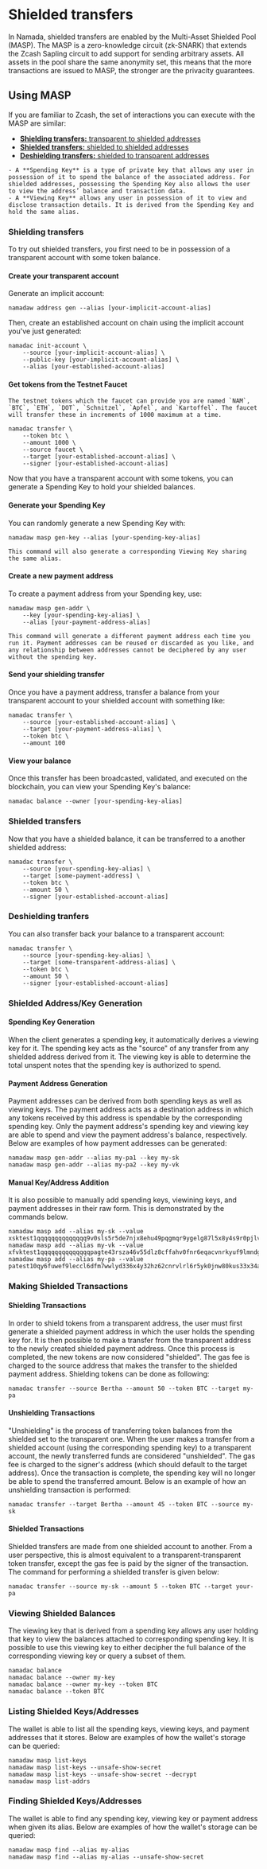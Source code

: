 # Shielded transfers

In Namada, shielded transfers are enabled by the Multi-Asset Shielded Pool (MASP). The MASP is a zero-knowledge circuit (zk-SNARK) that extends the Zcash Sapling circuit to add support for sending arbitrary assets. All assets in the pool share the same anonymity set, this means that the more transactions are issued to MASP, the stronger are the privacity guarantees.

## Using MASP

If you are familiar to Zcash, the set of interactions you can execute with the MASP are similar:

- [**Shielding transfers:** transparent to shielded addresses](#shielding-transfers)
- [**Shielded transfers:** shielded to shielded addresses](#shielded-transfers)
- [**Deshielding transfers:** shielded to transparent addresses](#deshielding-tranfers)

```admonish info "Lexicon"
- A **Spending Key** is a type of private key that allows any user in possession of it to spend the balance of the associated address. For shielded addresses, possessing the Spending Key also allows the user to view the address’ balance and transaction data.
- A **Viewing Key** allows any user in possession of it to view and disclose transaction details. It is derived from the Spending Key and hold the same alias. 
```

### Shielding transfers

To try out shielded transfers, you first need to be in possession of a
transparent account with some token balance.

#### Create your transparent account

Generate an implicit account:

```shell
namadaw address gen --alias [your-implicit-account-alias]
```

Then, create an established account on chain using the implicit account you've just generated:

```shell
namadac init-account \
    --source [your-implicit-account-alias] \
    --public-key [your-implicit-account-alias] \
    --alias [your-established-account-alias]
```

#### Get tokens from the Testnet Faucet

```admonish info "Testnet Faucet Tokens"
The testnet tokens which the faucet can provide you are named `NAM`,
`BTC`, `ETH`, `DOT`, `Schnitzel`, `Apfel`, and `Kartoffel`. The faucet
will transfer these in increments of 1000 maximum at a time.
```

```shell
namadac transfer \
    --token btc \
    --amount 1000 \
    --source faucet \
    --target [your-established-account-alias] \
    --signer [your-established-account-alias]
```

Now that you have a transparent account with some tokens, you can generate a Spending Key to hold your shielded balances.

#### Generate your Spending Key

You can randomly generate a new Spending Key with:

```shell
namadaw masp gen-key --alias [your-spending-key-alias]
```

```admonish info
This command will also generate a corresponding Viewing Key sharing
the same alias.
```

#### Create a new payment address

To create a payment address from your Spending key, use:

```shell
namadaw masp gen-addr \
    --key [your-spending-key-alias] \
    --alias [your-payment-address-alias]
```

```admonish note
This command will generate a different payment address each time you run it. Payment addresses can be reused or discarded as you like, and any relationship between addresses cannot be deciphered by any user without the spending key.
```

#### Send your shielding transfer

Once you have a payment address, transfer a balance from your
transparent account to your shielded account with something like:

```shell
namadac transfer \
    --source [your-established-account-alias] \
    --target [your-payment-address-alias] \
    --token btc \
    --amount 100
```

#### View your balance

Once this transfer has been broadcasted, validated, and executed on the blockchain, you can view your Spending Key's
balance:

```shell
namadac balance --owner [your-spending-key-alias]
```

### Shielded transfers

Now that you have a shielded balance, it can be transferred to a
another shielded address:

```shell
namadac transfer \
    --source [your-spending-key-alias] \
    --target [some-payment-address] \
    --token btc \
    --amount 50 \
    --signer [your-established-account-alias]
```

### Deshielding tranfers

You can also transfer back your balance to a transparent account:

```shell
namadac transfer \
    --source [your-spending-key-alias] \
    --target [some-transparent-address-alias] \
    --token btc \
    --amount 50 \
    --signer [your-established-account-alias]
```

### Shielded Address/Key Generation

#### Spending Key Generation

When the client generates a spending key, it automatically derives a viewing key for it. The spending key acts as the "source" of any transfer from any shielded address derived from it. The viewing key is able to determine the total unspent notes that the spending key is authorized to spend. 


#### Payment Address Generation

Payment addresses can be derived from both spending keys as well as viewing keys. The payment address acts as a destination address in which any tokens received by this address is spendable by the corresponding spending key. Only the payment address's spending key and viewing key are able to spend and view the payment address's balance, respectively. Below are examples of how payment addresses can be
generated:

```
namadaw masp gen-addr --alias my-pa1 --key my-sk
namadaw masp gen-addr --alias my-pa2 --key my-vk
```

#### Manual Key/Address Addition

It is also possible to manually add spending keys, viewining keys, and payment addresses in their raw form. This is demonstrated by the commands below.

```
namadaw masp add --alias my-sk --value xsktest1qqqqqqqqqqqqqq9v0sls5r5de7njx8ehu49pqgmqr9ygelg87l5x8y4s9r0pjlvu69au6gn3su5ewneas486hdccyayx32hxvt64p3d0hfuprpgcgv2q9gdx3jvxrn02f0nnp3jtdd6f5vwscfuyum083cvfv4jun75ak5sdgrm2pthzj3sflxc0jx0edrakx3vdcngrfjmru8ywkguru8mxss2uuqxdlglaz6undx5h8w7g70t2es850g48xzdkqay5qs0yw06rtxcvedhsv
namadaw masp add --alias my-vk --value xfvktest1qqqqqqqqqqqqqqpagte43rsza46v55dlz8cffahv0fnr6eqacvnrkyuf9lmndgal7erg38awgq60r259csg3lxeeyy5355f5nj3ywpeqgd2guqd73uxz46645d0ayt9em88wflka0vsrq29u47x55psw93ly80lvftzdr5ccrzuuedtf6fala4r4nnazm9y9hq5yu6pq24arjskmpv4mdgfn3spffxxv8ugvym36kmnj45jcvvmm227vqjm5fq8882yhjsq97p7xrwqt7n63v
namadaw masp add --alias my-pa --value patest10qy6fuwef9leccl6dfm7wwlyd336x4y32hz62cnrvlrl6r5yk0jnw80kus33x34a5peg2xc4csn
```

### Making Shielded Transactions

#### Shielding Transactions

In order to shield tokens from a transparent address, the user must first generate a shielded payment address in which the user holds the spending key for. It is then possible to make a transfer from the transparent address to the newly created shielded payment address. Once this process is completed, the new tokens are now considered "shielded". The
gas fee is charged to the source address that makes the transfer to the shielded payment address. Shielding tokens can be done as following:

```
namadac transfer --source Bertha --amount 50 --token BTC --target my-pa
```

#### Unshielding Transactions

"Unshielding" is the process of transferring token balances from the shielded set to the transparent one. When the user makes a transfer from a shielded account (using the corresponding spending key) to a transparent account, the newly transferred funds are considered "unshielded". The gas fee is charged to the signer's address (which should default to the target
address). Once the transaction is complete, the spending key will no
longer be able to spend the transferred amount. Below is an example of
how an unshielding transaction is performed:

```
namadac transfer --target Bertha --amount 45 --token BTC --source my-sk
```

#### Shielded Transactions

Shielded transfers are made from one shielded account to another. From a user perspective, this is almost equivalent to a transparent-transparent token transfer, except the gas fee is paid by the signer of the transaction. The command for performing a shielded transfer is given below:

```
namadac transfer --source my-sk --amount 5 --token BTC --target your-pa
```

### Viewing Shielded Balances

The viewing key that is derived from a spending key allows any user holding that key to view the balances attached to corresponding spending key. It is possible to use this viewing key to either decipher the full balance of the corresponding viewing key or query a subset of them.

```
namadac balance
namadac balance --owner my-key
namadac balance --owner my-key --token BTC
namadac balance --token BTC
```

### Listing Shielded Keys/Addresses

The wallet is able to list all the spending keys, viewing keys,
and payment addresses that it stores. Below are examples of how the
wallet's storage can be queried:

```
namadaw masp list-keys
namadaw masp list-keys --unsafe-show-secret
namadaw masp list-keys --unsafe-show-secret --decrypt
namadaw masp list-addrs
```

### Finding Shielded Keys/Addresses

The wallet is able to find any spending key, viewing key or
payment address when given its alias. Below are examples of how the
wallet's storage can be queried:

```
namadaw masp find --alias my-alias
namadaw masp find --alias my-alias --unsafe-show-secret
```

